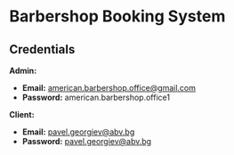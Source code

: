 # Barbershop Booking System

## Credentials

**Admin:**
- **Email:** american.barbershop.office@gmail.com
- **Password:** american.barbershop.office1

**Client:**
- **Email:** pavel.georgiev@abv.bg
- **Password:** pavel.georgiev@abv.bg
